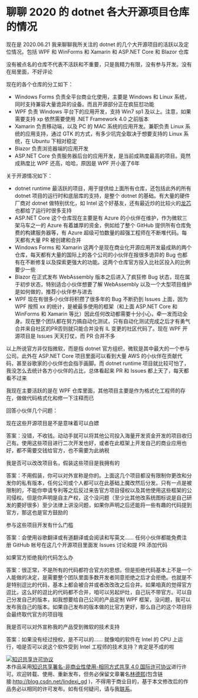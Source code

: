 # 聊聊 2020 的 dotnet 各大开源项目仓库的情况

现在是 2020.06.21 我来聊聊我所关注的 dotnet 的几个大开源项目的活跃以及定位情况。包括 WPF 和 WinForms 和 Xamarin 和 ASP.NET Core 和 Blazor 仓库

<!--more-->
<!-- CreateTime:6/22/2020 8:26:10 AM -->



没有被点名的仓库不代表不活跃和不重要，只是我精力有限，没有参与开发。没有在局里面，不好评论

现在的各个仓库的分工如下：

- Windows Forms 负责全平台商业化使用，主要是 Windows 和 Linux 系统，同时支持兼容大量诡异的设备。而且开源部分正在疯狂怼功能
- WPF 负责 Windows 平台下的应用开发，支持 Win7 sp1 及以上。注意，如果需要支持 xp 依然需要使用 .NET Framework 4.0 之前版本
- Xamarin 负责移动端，以及 PC 的 MAC 系统的应用开发。兼职负责 Linux 系统的应用支持，通过 GTK 的方式，有多少坑完全取决于想要支持的 Linux 系统，在 Ubuntu 下相对稳定
- Blazor 负责浏览器端的应用开发
- ASP.NET Core 负责服务器后台的应用开发，是当前成熟度最高的项目。竟然成熟度比 WPF 还高，哈哈，原因是 WPF 开小差了6年

关于开源情况如下：

- dotnet runtime 最活跃的项目，用于提供给上面所有仓库，还包括此外的所有 dotnet 项目的运行时和底层库的支持，是整个 dotnet 的基础。有大量的硬件厂商对 dotnet 做特别优化，如 Intel 这个好基友，还有最近炒的比较火的[龙芯](https://github.com/dotnet/runtime/issues/38069) 也都给了运行时很多支持
- ASP.NET Core 这个仓库现在主要是有 Azure 的小伙伴在维护，作为微软三架马车之一的 Azure 有着雄厚的资金，例如给了整个 GitHub 提供所有仓库免费的构建服务器等，有 Azure 超级可怕数量的超强工程师在不断堆代码。每天都有大量 PR 被创建和合并
- Windows Forms 和 Xamarin 这两个是现在商业化开源应用开发最成熟的两个仓库，每天都有大量的国际上的各个公司的小伙伴在报很多诡异的 Bug 也都有在不断修复以及探索更强大的功能。这两个仓库官方投入比社区投入的比例要少一些
- Blazor 在正式发布 WebAssembly 版本之后进入了疯狂修 Bug 状态，现在属于初步状态，特别适合小伙伴想要了解 WebAssembly 以及一个大型项目维护是如何做的，推荐小伙伴参与进去
- WPF 现在有很多小伙伴将积攒了很多年的 Bug 不断扔到 Issues 上面，因为 WPF 按照 xx 的统计，是被最多使用的框架（和上面 ASP.NET Core 和 WinForms 和 Xamarin 等比）因此任何改动都需要十分小心，牵一发而动全身。现在整个团队都在努力搞自动化测试，只有自动化测试完成之后才有勇气合并来自社区的PR否则就只能合并没有 IL 变更的社区代码了。现在 WPF 开源项目是 Issues 天天打仗，而 PR 合并不多

以上所说官方非仅指微软，而是指 dotnet 官方组织，微软是其中最大的一个参与公司。此外在 ASP.NET Core 项目里面可以看到大量 AWS 的小伙伴在贡献代码，甚至谷歌家的小伙伴也会指手画脚。而 dotnet runtime 项目就比较可怕了，我没怎么去统计各方小伙伴的占比，总体看起来 PR 和 Issues 都上天了，每天都看不过来

我现在主要活跃的是在 WPF 仓库里面，其他项目主要是作为格式化工程师的存在，做做代码格式化和修一下注释而已

回答小伙伴几个问题：

现在这些开源项目是不是意味着可以白嫖

答案：没错，不收钱。动动手就可以将其他公司投入海量开发资金开发的项目收归己有。使用这些项目进行二次开发也好，或者在此框架上开发自己的商业应用也好，都不需要交钱给官方，也不需要为此纳税

我是否可以改改项目名，假装这些项目是我拥有的

答案：不用假装，你可以对外宣称是你的。上面这几个项目都没有限制你更改和分发你的私有版本，任何公司或个人都可以在此基础上魔改然后分发。只有一点是被限制的，不能你申请专利等之后反过来告官方项目侵权以及其他使用这些框架的公司侵权。但是你声明是自主产权，这个没问题（至少比其他改系统图标说是自己研发的要好很多）至少法律上讲没问题，如果你声明之后还能将一些有趣的代码提到官方，那这也是官方鼓励的

参与这些项目开发有什么门槛

答案：会使用谷歌翻译或有道翻译或会阅读和写英文…… 任何小伙伴都能免费注册 GitHub 帐号在这几个开源项目里面发 Issues 讨论和提 PR 添加代码

如果官方拒绝我的代码怎么办

答案：很正常，不是所有的代码都符合官方的思想。但是拒绝代码基本上不是一个人能做的决定，是需要整个团队里面多数开发者同意拒绝之后才会拒绝。也就是不是特别逗比的代码，基本上都会被合并或者改改改之后合并。如果咱真的觉得官方逗比，这么好的逗比的代码都不合并，咱可以另起炉灶，自己玩不带官方。可以自己分发自己的版本，如我想要给自己公司的产品定制 WPF 框架，没问题，我可以发布我自己的版本。如果自己发布的版本做的比官方更好，那么自己的这个项目将会最终取代官方的项目哦

我是否可以对外宣称我的产品受到微软的技术支持

答案：如果没有经过授权，是不可以的…… 就像咱的软件在 Intel 的 CPU 上运行，咱是否可以说这个软件受到 Intel 工程师的技术支持？肯定是不成的啦

<a rel="license" href="http://creativecommons.org/licenses/by-nc-sa/4.0/"><img alt="知识共享许可协议" style="border-width:0" src="https://licensebuttons.net/l/by-nc-sa/4.0/88x31.png" /></a><br />本作品采用<a rel="license" href="http://creativecommons.org/licenses/by-nc-sa/4.0/">知识共享署名-非商业性使用-相同方式共享 4.0 国际许可协议</a>进行许可。欢迎转载、使用、重新发布，但务必保留文章署名[林德熙](http://blog.csdn.net/lindexi_gd)(包含链接:http://blog.csdn.net/lindexi_gd )，不得用于商业目的，基于本文修改后的作品务必以相同的许可发布。如有任何疑问，请与我[联系](mailto:lindexi_gd@163.com)。
